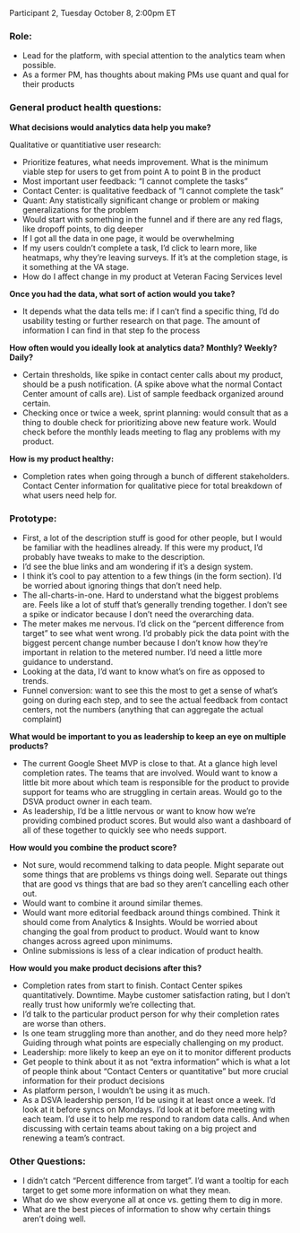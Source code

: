 Participant 2, Tuesday October 8, 2:00pm ET

### Role: 

- Lead for the platform, with special attention to the analytics team when possible.
- As a former PM, has thoughts about making PMs use quant and qual for their products

### General product health questions:

**What decisions would analytics data help you make?**

Qualitative or quantitiative user research: 
- Prioritize features, what needs improvement. What is the minimum viable step for users to get from point A to point B in the product
- Most important user feedback: “I cannot complete the tasks”
- Contact Center: is qualitative feedback of “I cannot complete the task”
- Quant: Any statistically significant change or problem or making generalizations for the problem
- Would start with something in the funnel and if there are any red flags, like dropoff points, to dig deeper
- If I got all the data in one page, it would be overwhelming
- If my users couldn’t complete a task, I’d click to learn more, like heatmaps, why they’re leaving surveys. If it’s at the completion stage, is it something at the VA stage.
- How do I affect change in my product at Veteran Facing Services level

**Once you had the data, what sort of action would you take?**

- It depends what the data tells me: if I can’t find a specific thing, I’d do usability testing or further research on that page. The amount of information I can find in that step fo the process

**How often would you ideally look at analytics data? Monthly? Weekly? Daily?**

- Certain thresholds, like spike in contact center calls about my product, should be a push notification. (A spike above what the normal Contact Center amount of calls are). List of sample feedback organized around certain.
- Checking once or twice a week, sprint planning: would consult that as a thing to double check for prioritizing above new feature work. Would check before the monthly leads meeting to flag any problems with my product.

**How is my product healthy:**

- Completion rates when going through a bunch of different stakeholders. Contact Center information for qualitative piece for total breakdown of what users need help for. 

### Prototype:

- First, a lot of the description stuff is good for other people, but I would be familiar with the headlines already. If this were my product, I’d probably have tweaks to make to the description.
- I’d see the blue links and am wondering if it’s a design system.
- I think it’s cool to pay attention to a few things (in the form section). I’d be worried about ignoring things that don’t need help.
- The all-charts-in-one. Hard to understand what the biggest problems are. Feels like a lot of stuff that’s generally trending together. I don’t see a spike or indicator because I don’t need the overarching data.
- The meter makes me nervous. I’d click on the “percent difference from target” to see what went wrong. I’d probably pick the data point with the biggest percent change number because I don’t know how they’re important in relation to the metered number. I’d need a little more guidance to understand.
- Looking at the data, I’d want to know what’s on fire as opposed to trends. 
- Funnel conversion: want to see this the most to get a sense of what’s going on during each step, and to see the actual feedback from contact centers, not the numbers (anything that can aggregate the actual complaint)

**What would be important to you as leadership to keep an eye on multiple products?**
- The current Google Sheet MVP is close to that. At a glance high level completion rates. The teams that are involved. Would want to know a little bit more about which team is responsible for the product to provide support for teams who are struggling in certain areas. Would go to the DSVA product owner in each team.
- As leadership, I’d be a little nervous or want to know how we’re providing combined product scores. But would also want a dashboard of all of these together to quickly see who needs support.

**How would you combine the product score?**
- Not sure, would recommend talking to data people. Might separate out some things that are problems vs things doing well. Separate out things that are good vs things that are bad so they aren’t cancelling each other out. 
- Would want to combine it around similar themes.
- Would want more editorial feedback around things combined. Think it should come from Analytics & Insights. Would be worried about changing the goal from product to product. Would want to know changes across agreed upon minimums.
- Online submissions is less of a clear indication of product health. 

**How would you make product decisions after this?**
- Completion rates from start to finish. Contact Center spikes quantitatively. Downtime. Maybe customer satisfaction rating, but I don’t really trust how uniformly we’re collecting that.
- I’d talk to the particular product person for why their completion rates are worse than others.
- Is one team struggling more than another, and do they need more help? Guiding through what points are especially challenging on my product. 
- Leadership: more likely to keep an eye on it to monitor different products
- Get people to think about it as not “extra information” which is what a lot of people think about “Contact Centers or quantitative” but more crucial information for their product decisions
- As platform person, I wouldn’t be using it as much.
- As a DSVA leadership person, I’d be using it at least once a week. I’d look at it before syncs on Mondays. I’d look at it before meeting with each team. I’d use it to help me respond to random data calls. And when discussing with certain teams about taking on a big project and renewing a team’s contract.

### Other Questions:
- I didn’t catch “Percent difference from target”. I’d want a tooltip for each target to get some more information on what they mean. 
- What do we show everyone all at once vs. getting them to dig in more.
- What are the best pieces of information to show why certain things aren’t doing well. 
